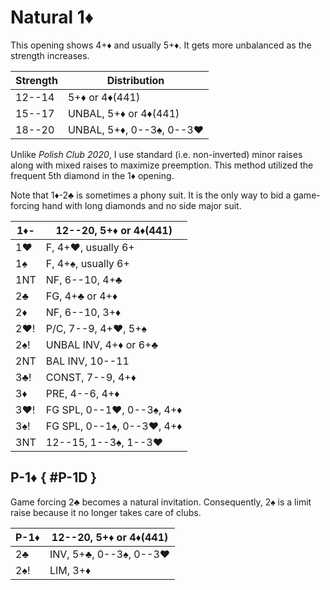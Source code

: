 # Natural 1♦

This opening shows 4+♦ and usually 5+♦.  It gets more unbalanced as the strength
increases.

| Strength | Distribution |
|----------|--------------|
| 12--14   | 5+♦ or 4♦(441)
| 15--17   | UNBAL, 5+♦ or 4♦(441)
| 18--20   | UNBAL, 5+♦, 0--3♠, 0--3♥

Unlike *Polish Club 2020*, I use standard (i.e. non-inverted) minor raises along
with mixed raises to maximize preemption.  This method utilized the frequent 5th
diamond in the 1♦ opening.

Note that 1♦-2♣ is sometimes a phony suit.  It is the only way to bid a
game-forcing hand with long diamonds and no side major suit.

| 1♦- | 12--20, 5+♦ or 4♦(441) |
|-----|------------------------|
| 1♥  | F, 4+♥, usually 6+
| 1♠  | F, 4+♠, usually 6+
| 1NT | NF, 6--10, 4+♣
| 2♣  | FG, 4+♣ or 4+♦
| 2♦  | NF, 6--10, 3+♦
| 2♥! | P/C, 7--9, 4+♥, 5+♠
| 2♠! | UNBAL INV, 4+♦ or 6+♣
| 2NT | BAL INV, 10--11
| 3♣! | CONST, 7--9, 4+♦
| 3♦  | PRE, 4--6, 4+♦
| 3♥! | FG SPL, 0--1♥, 0--3♠, 4+♦
| 3♠! | FG SPL, 0--1♠, 0--3♥, 4+♦
| 3NT | 12--15, 1--3♠, 1--3♥

## P-1♦ { #P-1D }

Game forcing 2♣ becomes a natural invitation.  Consequently, 2♠ is a limit raise
because it no longer takes care of clubs.

| P-1♦ | 12--20, 5+♦ or 4♦(441) |
|------|------------------------|
| 2♣   | INV, 5+♣, 0--3♠, 0--3♥ |
| 2♠!  | LIM, 3+♦               |
